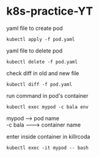 # k8s-practice-YT

yaml file to create pod
```ssh
kubectl apply -f pod.yaml
```

yaml file to delete pod
```ssh
kubectl delete -f pod.yaml
```

check diff in old and new file
```ssh
kubectl diff -f pod.yaml
```

run command in pod's container
```ssh
kubectl exec mypod -c bala env
```
mypod --> pod name  <br>
-c bala ---> container name

enter inside container in killrcoda
```ssh
kubectl exec -it mypod -- bash
```
